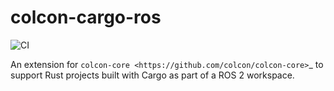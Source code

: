 # colcon-cargo-ros

![CI](https://github.com/bergercookie/colcon-cargo-ros/workflows/ci/badge.svg)

An extension for `colcon-core <https://github.com/colcon/colcon-core>`_ to
support Rust projects built with Cargo as part of a ROS 2 workspace.
